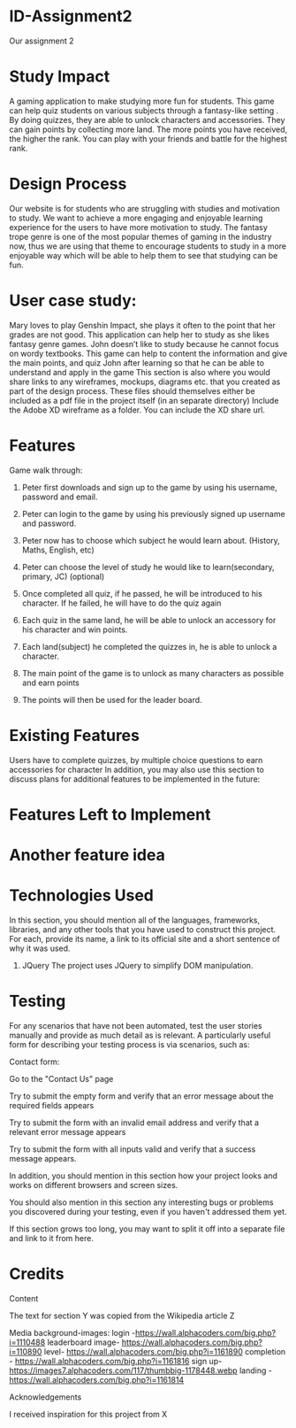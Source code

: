 # ID-Assignment2
Our assignment 2 

# Study Impact

A gaming application to make studying more fun for students. This game can help quiz students on various subjects through a fantasy-like setting . By doing quizzes, they are able to unlock characters and accessories. They can gain points by collecting more land. The more points you have received, the higher the rank. You can play with your friends and battle for the highest rank.  


# Design Process

Our website is for students who are struggling with studies and motivation to study. We want to achieve a more engaging and enjoyable learning experience for the users to have more motivation to study. The fantasy trope genre is one of the most popular themes of gaming in the industry now, thus we are using that theme to encourage students to study in a more enjoyable way which will be able to help them to see that studying can be fun. 
# User case study:
Mary loves to play Genshin Impact, she plays it often to the point that her grades are not good. This application can help her to study as she likes fantasy genre games. 
John doesn’t like to study because he cannot focus on wordy textbooks. This game can help to content the information and give the main points, and quiz John after learning so that he can be able to understand and apply in the game
This section is also where you would share links to any wireframes, mockups, diagrams etc. that you created as part of the design process. These files should themselves either be included as a pdf file in the project itself (in an separate directory) Include the Adobe XD wireframe as a folder. You can include the XD share url.


# Features
Game walk through: 

1) Peter first downloads and sign up to the game by using his username, password and email. 

2) Peter can login to the game by using his previously signed up username and password. 
3) Peter now has to choose which subject he would learn about. (History, Maths, English, etc)
4) Peter can choose the level of study he would like to learn(secondary, primary, JC) (optional)
5) Once completed all quiz, if he passed, he will be introduced to his character. If he failed, he will have to do the quiz again
6) Each quiz in the same land, he will be able to unlock an accessory for his character and win points.
7) Each land(subject) he completed the quizzes in, he is able to unlock a character. 
8) The main point of the game is to unlock as many characters as possible and earn points
9) The points will then be used for the leader board. 
# Existing Features

Users have to complete quizzes, by multiple choice questions to earn accessories for character
In addition, you may also use this section to discuss plans for additional features to be implemented in the future:

# Features Left to Implement
# Another feature idea
# Technologies Used
In this section, you should mention all of the languages, frameworks, libraries, and any other tools that you have used to construct this project. For each, provide its name, a link to its official site and a short sentence of why it was used.
1) JQuery
The project uses JQuery to simplify DOM manipulation.

# Testing

For any scenarios that have not been automated, test the user stories manually and provide as much detail as is relevant. A particularly useful form for describing your testing process is via scenarios, such as:

Contact form:

Go to the "Contact Us" page

Try to submit the empty form and verify that an error message about the required fields appears

Try to submit the form with an invalid email address and verify that a relevant error message appears

Try to submit the form with all inputs valid and verify that a success message appears.

In addition, you should mention in this section how your project looks and works on different browsers and screen sizes.

You should also mention in this section any interesting bugs or problems you discovered during your testing, even if you haven't addressed them yet.

If this section grows too long, you may want to split it off into a separate file and link to it from here.

# Credits

Content

The text for section Y was copied from the Wikipedia article Z

Media
background-images:
login -https://wall.alphacoders.com/big.php?i=1110488
leaderboard image- https://wall.alphacoders.com/big.php?i=110890
level- https://wall.alphacoders.com/big.php?i=1161890
completion - https://wall.alphacoders.com/big.php?i=1161816
sign up- https://images7.alphacoders.com/117/thumbbig-1178448.webp
landing - https://wall.alphacoders.com/big.php?i=1161814

Acknowledgements

I received inspiration for this project from X
